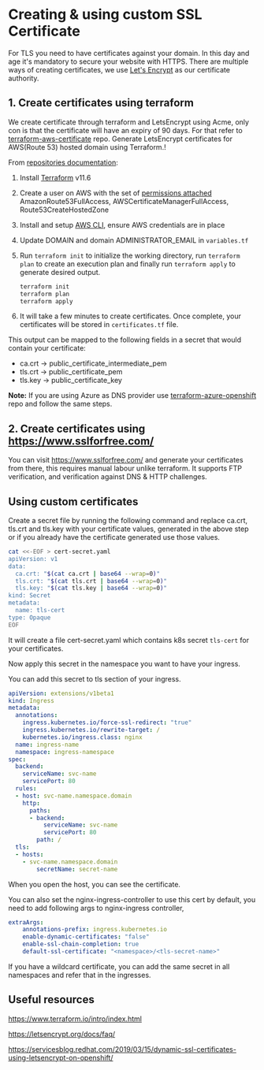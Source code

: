 # Creating & using custom SSL Certificate

For TLS you need to have certificates against your domain. In this day and age it's mandatory to secure your website with HTTPS. 
There are multiple ways of creating certificates, we use [Let's Encrypt](https://letsencrypt.org/) as our certificate authority. 


## 1. Create certificates using terraform

We create certificate through terraform and LetsEncrypt using Acme, only con is that the certificate will have an expiry of 90 days.
For that refer to [terraform-aws-certificate](https://github.com/stakater/terraform-aws-certificate/) repo. Generate LetsEncrypt certificates for AWS(Route 53) hosted domain using Terraform.!

From [repositories documentation](https://github.com/stakater/terraform-aws-certificate/blob/master/README.md):


1. Install [Terraform](https://learn.hashicorp.com/terraform/getting-started/install.html) v11.6
2. Create a user on AWS with the set of [permissions attached](https://docs.aws.amazon.com/IAM/latest/UserGuide/access_policies_manage-attach-detach.html#add-policies-console) AmazonRoute53FullAccess, AWSCertificateManagerFullAccess, Route53CreateHostedZone
3. Install and setup [AWS CLI](https://docs.aws.amazon.com/cli/latest/userguide/cli-chap-install.html), ensure AWS credentials are in place
4. Update DOMAIN and domain ADMINISTRATOR_EMAIL in `variables.tf`
5. Run `terraform init` to initialize the working directory, run `terraform plan` to create an execution plan and finally run `terraform apply` to generate desired output.

    ```sh
   terraform init
   terraform plan
   terraform apply
    ```
6. It will take a few minutes to create certificates. Once complete, your certificates will be stored in `certificates.tf` file.

This output can be mapped to the following fields in a secret that would contain your certificate:

- ca.crt  ->  public_certificate_intermediate_pem
- tls.crt ->  public_certificate_pem
- tls.key ->  public_certificate_key

**Note:** If you are using Azure as DNS provider use [terraform-azure-openshift](https://github.com/stakater/terraform-azure-openshift/tree/master/certs) repo and follow the same steps.


## 2. Create certificates using https://www.sslforfree.com/

You can visit https://www.sslforfree.com/ and generate your certificates from there, this requires manual labour unlike terraform. 
It supports FTP verification, and verification against DNS & HTTP challenges.


## Using custom certificates


Create a secret file by running the following command and replace ca.crt, tls.crt and tls.key with your certificate 
values, generated in the above step or if you already have the certificate generated use those values.


```sh
cat <<-EOF > cert-secret.yaml
apiVersion: v1
data:
  ca.crt: "$(cat ca.crt | base64 --wrap=0)"
  tls.crt: "$(cat tls.crt | base64 --wrap=0)"
  tls.key: "$(cat tls.key | base64 --wrap=0)"
kind: Secret
metadata:
  name: tls-cert
type: Opaque
EOF
```

It will create a file cert-secret.yaml which contains k8s secret `tls-cert` for your certificates.

Now apply this secret in the namespace you want to have your ingress.

You can add this secret to tls section of your ingress.

```yaml
apiVersion: extensions/v1beta1
kind: Ingress
metadata:
  annotations:
    ingress.kubernetes.io/force-ssl-redirect: "true"
    ingress.kubernetes.io/rewrite-target: /
    kubernetes.io/ingress.class: nginx
  name: ingress-name
  namespace: ingress-namespace 
spec:
  backend:
    serviceName: svc-name
    servicePort: 80
  rules:
  - host: svc-name.namespace.domain
    http:
      paths:
      - backend:
          serviceName: svc-name
          servicePort: 80
        path: /
  tls:
  - hosts:
    - svc-name.namespace.domain
		secretName: secret-name
```

When you open the host, you can see the certificate.

You can also set the nginx-ingress-controller to use this cert by default, you need to add following args to nginx-ingress controller,

```yaml
extraArgs:
	annotations-prefix: ingress.kubernetes.io
	enable-dynamic-certificates: "false"
	enable-ssl-chain-completion: true
	default-ssl-certificate: "<namespace>/<tls-secret-name>"
```

If you have a wildcard certificate, you can add the same secret in all namespaces and refer that in the ingresses.

## Useful resources

https://www.terraform.io/intro/index.html

https://letsencrypt.org/docs/faq/

https://servicesblog.redhat.com/2019/03/15/dynamic-ssl-certificates-using-letsencrypt-on-openshift/